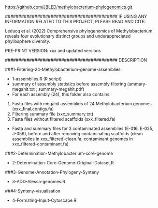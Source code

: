 https://github.com/JBLED/methylobacterium-phylogenomics.git

##########################################
IF USING ANY INFORMATION RELATED TO THIS PROJECT, PLEASE READ AND CITE:

Leducq et al. (2022) Comprehensive phylogenomics of Methylobacterium reveals four evolutionary distinct groups and underappreciated phyllosphere diversity.

PRE-PRINT VERSION: xxx and updated versions

##########################################
DESCRIPTION

###1-Filtering-24-Methylobacterium-genome-assemblies

- 1-assemblies.R (R script)
- summary of assembly statistics before assembly filtering (ummary-megahit.txt ; summary-megahit.pdf)
- For each assembly (24), this folder also contains: 
1) Fasta files with megahit assemblies of 24 Methylobacterium genomes (xxx_final.contigs.fa)
2) Filtering summary file (xxx_summary.txt)
3) Fasta files without filtered scaffolds (xxx_filtered.fa)
- Fasta and summary files for 3 contaminated assemblies (E-016, E-025, J-059), before and after removing contaminating scaffolds (clean assemblies in xxx_filtered-clean.fa; contaminant genomes in xxx_filtered-contaminant.fa)

###2-Determination-Methylobacterium-core-genome

- 2-Determination-Core-Genome-Original-Dataset.R

###3-Genome-Annotation-Phylogeny-Synteny

- 3-ADD-Alessa-genomes.R

###4-Synteny-visualisation

- 4-Formating-Input-Cytoscape.R
